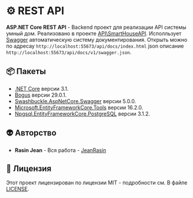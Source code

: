 # ⚙️ REST API
**ASP.NET Core REST API** - Backend проект для реализации API системы умный дом. Реализовано в проекте [API\SmartHouseAPI](https://github.com/JeanRasin/SmartHouse/tree/master/API/SmartHouseAPI). Исполльзует [Swagger](https://github.com/domaindrivendev/Swashbuckle.AspNetCore) автоматическую систему документирования. Открыть можно по адресау `http://localhost:55673/api/docs/index.html` json описание `http://localhost:55673/api/docs/v1/swagger.json`.

## 📦 Пакеты
* [.NET Core](https://github.com/dotnet/core) версии 3.1.
* [Bogus](https://github.com/bchavez/Bogus) версии 29.0.1.
* [Swashbuckle.AspNetCore.Swagger](https://github.com/domaindrivendev/Swashbuckle.AspNetCore) версии 5.0.0.
* [Microsoft.EntityFrameworkCore.Tools](https://github.com/dotnet/efcore) версии 16.2.0.
* [Npgsql.EntityFrameworkCore.PostgreSQL](https://github.com/npgsql/efcore.pg) версии 3.1.2.

## 👽 Авторство
 * **Rasin Jean** - Вся работа - [JeanRasin](https://github.com/JeanRasin)
 
## 📜 Лицензия
Этот проект лицензирован по лицензии MIT - подробности см. В файле [LICENSE](https://github.com/JeanRasin/SmartHouse/blob/master/LICENSE).
